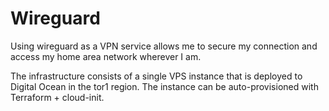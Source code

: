# Wireguard

Using wireguard as a VPN service allows me to secure my connection and access my home area network wherever I am.

The infrastructure consists of a single VPS instance that is deployed to Digital Ocean in the tor1 region. The instance can be auto-provisioned with Terraform + cloud-init.
